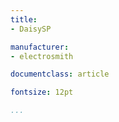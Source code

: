 ```yaml
---
title:
- DaisySP

manufacturer:
- electrosmith

documentclass: article

fontsize: 12pt

...
```



